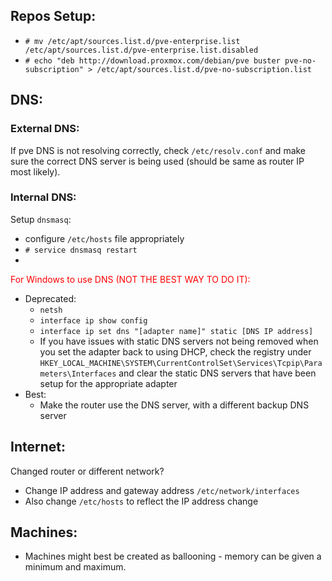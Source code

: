 ## Repos Setup:
* `# mv /etc/apt/sources.list.d/pve-enterprise.list /etc/apt/sources.list.d/pve-enterprise.list.disabled`
* `# echo "deb http://download.proxmox.com/debian/pve buster pve-no-subscription" > /etc/apt/sources.list.d/pve-no-subscription.list`

## DNS:
### External DNS:
If pve DNS is not resolving correctly, check `/etc/resolv.conf` and make sure the correct DNS server is being used (should be same as router IP most likely).
### Internal DNS:
Setup `dnsmasq`:
* configure `/etc/hosts` file appropriately
* `# service dnsmasq restart`
* 
<span style="color:red"> For Windows to use DNS (NOT THE BEST WAY TO DO IT): </span>
* Deprecated:
  * `netsh`
  * `interface ip show config`
  * `interface ip set dns "[adapter name]" static [DNS IP address]`
  * If you have issues with static DNS servers not being removed when you set the adapter back to using DHCP, check the registry under `HKEY_LOCAL_MACHINE\SYSTEM\CurrentControlSet\Services\Tcpip\Parameters\Interfaces` and clear the static DNS servers that have been setup for the appropriate adapter
* Best:
  * Make the router use the DNS server, with a different backup DNS server

## Internet:
Changed router or different network?
* Change IP address and gateway address `/etc/network/interfaces`
* Also change `/etc/hosts` to reflect the IP address change

## Machines:
* Machines might best be created as ballooning - memory can be given a minimum and maximum.

